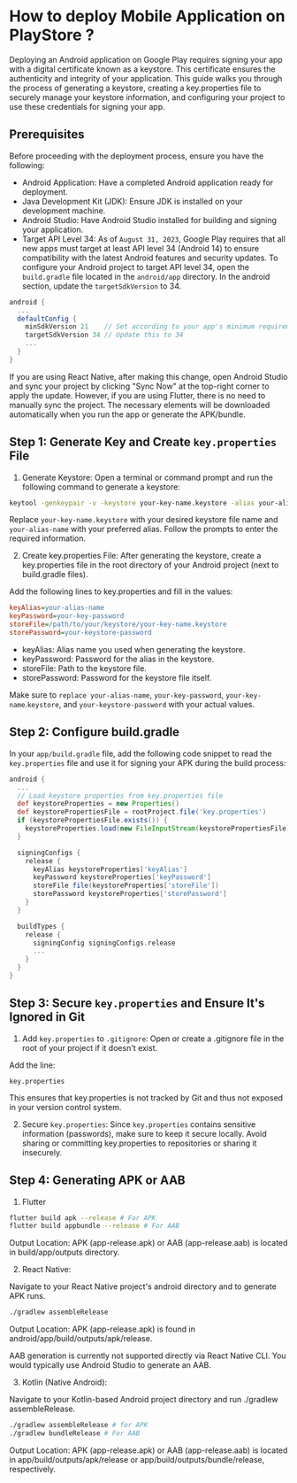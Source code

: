 # How to deploy Mobile Application on PlayStore ?

Deploying an Android application on Google Play requires signing your app with a digital certificate known as a keystore. This certificate ensures the authenticity and integrity of your application. This guide walks you through the process of generating a keystore, creating a key.properties file to securely manage your keystore information, and configuring your project to use these credentials for signing your app.

## Prerequisites

Before proceeding with the deployment process, ensure you have the following:

- Android Application: Have a completed Android application ready for deployment.
- Java Development Kit (JDK): Ensure JDK is installed on your development machine.
- Android Studio: Have Android Studio installed for building and signing your application.
- Target API Level 34: As of `August 31, 2023`, Google Play requires that all new apps must target at least API level 34 (Android 14) to ensure compatibility with the latest Android features and security updates. To configure your Android project to target API level 34, open the `build.gradle` file located in the `android/app` directory. In the android section, update the `targetSdkVersion` to 34.

```groovy
android {
  ...
  defaultConfig {
    minSdkVersion 21    // Set according to your app's minimum requirement
    targetSdkVersion 34 // Update this to 34
    ...
  }
}
```

If you are using React Native, after making this change, open Android Studio and sync your project by clicking "Sync Now" at the top-right corner to apply the update. However, if you are using Flutter, there is no need to manually sync the project. The necessary elements will be downloaded automatically when you run the app or generate the APK/bundle.

## Step 1: Generate Key and Create `key.properties` File

1. Generate Keystore: Open a terminal or command prompt and run the following command to generate a keystore:

```sh
keytool -genkeypair -v -keystore your-key-name.keystore -alias your-alias-name -keyalg RSA -keysize 2048 -validity 10000
```

Replace `your-key-name.keystore` with your desired keystore file name and `your-alias-name` with your preferred alias. Follow the prompts to enter the required information.

2. Create key.properties File: After generating the keystore, create a key.properties file in the root directory of your Android project (next to build.gradle files).

Add the following lines to key.properties and fill in the values:

```ini
keyAlias=your-alias-name
keyPassword=your-key-password
storeFile=/path/to/your/keystore/your-key-name.keystore
storePassword=your-keystore-password
```

- keyAlias: Alias name you used when generating the keystore.
- keyPassword: Password for the alias in the keystore.
- storeFile: Path to the keystore file.
- storePassword: Password for the keystore file itself.

Make sure to `replace your-alias-name`, `your-key-password`, `your-key-name`.`keystore`, and `your-keystore-password` with your actual values.

## Step 2: Configure build.gradle

In your `app/build.gradle` file, add the following code snippet to read the `key.properties` file and use it for signing your APK during the build process:

```groovy
android {
  ...
  // Load keystore properties from key.properties file
  def keystoreProperties = new Properties()
  def keystorePropertiesFile = rootProject.file('key.properties')
  if (keystorePropertiesFile.exists()) {
    keystoreProperties.load(new FileInputStream(keystorePropertiesFile))
  }

  signingConfigs {
    release {
      keyAlias keystoreProperties['keyAlias']
      keyPassword keystoreProperties['keyPassword']
      storeFile file(keystoreProperties['storeFile'])
      storePassword keystoreProperties['storePassword']
    }
  }

  buildTypes {
    release {
      signingConfig signingConfigs.release
      ...
    }
  }
}
```

## Step 3: Secure `key.properties` and Ensure It's Ignored in Git

1. Add `key.properties` to `.gitignore`: Open or create a .gitignore file in the root of your project if it doesn't exist.

Add the line:

```
key.properties
```

This ensures that key.properties is not tracked by Git and thus not exposed in your version control system.

2. Secure `key.properties`: Since `key.properties` contains sensitive information (passwords), make sure to keep it secure locally. Avoid sharing or committing key.properties to repositories or sharing it insecurely.

## Step 4: Generating APK or AAB

1. Flutter

```sh
flutter build apk --release # For APK
flutter build appbundle --release # For AAB
```

Output Location: APK (app-release.apk) or AAB (app-release.aab) is located in build/app/outputs directory.

2. React Native:

Navigate to your React Native project's android directory and to generate APK runs.

```sh
./gradlew assembleRelease
```

Output Location: APK (app-release.apk) is found in android/app/build/outputs/apk/release.

AAB generation is currently not supported directly via React Native CLI. You would typically use Android Studio to generate an AAB.

3. Kotlin (Native Android):

Navigate to your Kotlin-based Android project directory and run ./gradlew assembleRelease.

```sh
./gradlew assembleRelease # for APK
./gradlew bundleRelease # For AAB
```

Output Location: APK (app-release.apk) or AAB (app-release.aab) is located in app/build/outputs/apk/release or app/build/outputs/bundle/release, respectively.
